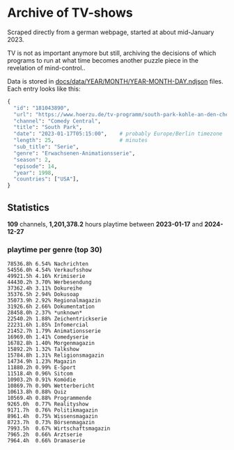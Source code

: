 # Archive of TV-shows

Scraped directly from a german webpage, started at about mid-January 2023.

TV is not as important anymore but still, archiving the decisions of which programs to run at what time
becomes another puzzle piece in the revelation of mind-control.. 

Data is stored in [docs/data/YEAR/MONTH/YEAR-MONTH-DAY.ndjson](docs/data/) files. 
Each entry looks like this:

```python
{
  "id": "181043890", 
  "url": "https://www.hoerzu.de/tv-programm/south-park-kohle-an-den-chefkoch/bid_181043890/", 
  "channel": "Comedy Central", 
  "title": "South Park", 
  "date": "2023-01-17T05:15:00",    # probably Europe/Berlin timezone 
  "length": 25,                     # minutes 
  "sub_title": "Serie", 
  "genre": "Erwachsenen-Animationsserie", 
  "season": 2, 
  "episode": 14, 
  "year": 1998, 
  "countries": ["USA"],
}
```

## Statistics

**109** channels, **1,201,378.2** hours playtime between **2023-01-17** and **2024-12-27**


### playtime per genre (top 30)

    78536.8h 6.54% Nachrichten
    54556.0h 4.54% Verkaufsshow
    49921.5h 4.16% Krimiserie
    44430.2h 3.70% Werbesendung
    37362.4h 3.11% Dokureihe
    35376.5h 2.94% Dokusoap
    35073.9h 2.92% Regionalmagazin
    31926.6h 2.66% Dokumentation
    28458.0h 2.37% *unknown*
    22540.2h 1.88% Zeichentrickserie
    22231.6h 1.85% Infomercial
    21452.7h 1.79% Animationsserie
    16969.0h 1.41% Comedyserie
    16782.8h 1.40% Morgenmagazin
    15892.2h 1.32% Talkshow
    15784.8h 1.31% Religionsmagazin
    14734.9h 1.23% Magazin
    11880.2h 0.99% E-Sport
    11518.4h 0.96% Sitcom
    10903.2h 0.91% Komödie
    10869.7h 0.90% Wetterbericht
    10613.8h 0.88% Quiz
    10569.4h 0.88% Programmende
    9265.0h  0.77% Realityshow
    9171.7h  0.76% Politikmagazin
    8961.4h  0.75% Wissensmagazin
    8723.7h  0.73% Börsenmagazin
    7993.5h  0.67% Wirtschaftsmagazin
    7965.2h  0.66% Arztserie
    7964.4h  0.66% Dramaserie
